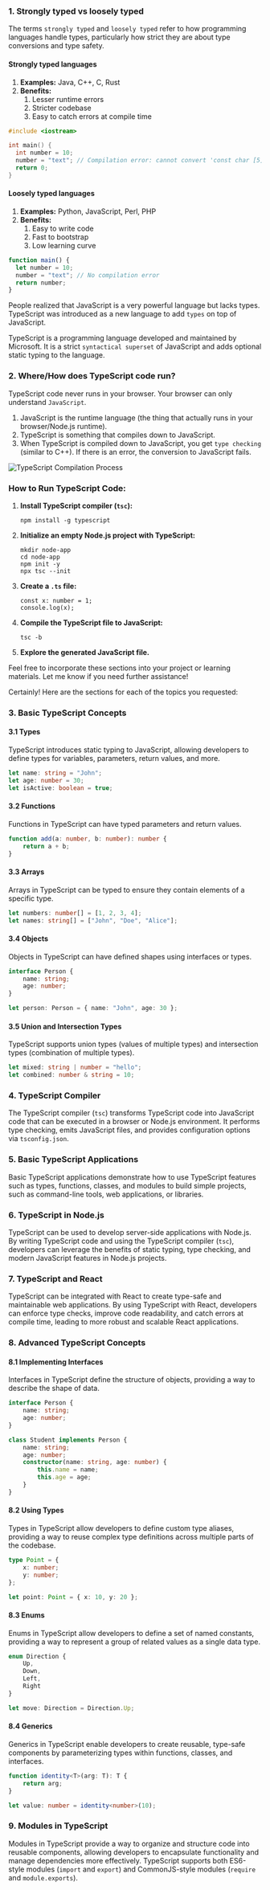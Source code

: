 

### 1. Strongly typed vs loosely typed

The terms `strongly typed` and `loosely typed` refer to how programming languages handle types, particularly how strict they are about type conversions and type safety.

#### Strongly typed languages

1. **Examples:** Java, C++, C, Rust
2. **Benefits:**
   1. Lesser runtime errors
   2. Stricter codebase
   3. Easy to catch errors at compile time

```cpp
#include <iostream>

int main() {
  int number = 10;
  number = "text"; // Compilation error: cannot convert 'const char [5]' to 'int' in assignment
  return 0;
}
```

#### Loosely typed languages

1. **Examples:** Python, JavaScript, Perl, PHP
2. **Benefits:**
   1. Easy to write code
   2. Fast to bootstrap
   3. Low learning curve

```javascript
function main() {
  let number = 10;
  number = "text"; // No compilation error
  return number;
}
```

People realized that JavaScript is a very powerful language but lacks types. TypeScript was introduced as a new language to add `types` on top of JavaScript.

TypeScript is a programming language developed and maintained by Microsoft. It is a strict `syntactical superset` of JavaScript and adds optional static typing to the language.

### 2. Where/How does TypeScript code run?

TypeScript code never runs in your browser. Your browser can only understand `JavaScript`.

1. JavaScript is the runtime language (the thing that actually runs in your browser/Node.js runtime).
2. TypeScript is something that compiles down to JavaScript.
3. When TypeScript is compiled down to JavaScript, you get `type checking` (similar to C++). If there is an error, the conversion to JavaScript fails.

![TypeScript Compilation Process](https://prod-files-secure.s3.us-west-2.amazonaws.com/8a223f6e-99c5-4508-913f-f50055414c7f/6f0b86a4-d443-48fa-8c40-ca9abb3e7d6b/https3A2F2Fprod-files-secure.s3.us-west-2.amazonaws.com2F085e8ad8-528e-47d7-8922-a23dc40164532Fd578419f-7327-4580-9ece-2430f946db422FScreenshot_2024-01-28_at_1.00.19_AM.png)

### How to Run TypeScript Code:

1. **Install TypeScript compiler (`tsc`):**
   ```
   npm install -g typescript
   ```

2. **Initialize an empty Node.js project with TypeScript:**
   ```
   mkdir node-app
   cd node-app
   npm init -y
   npx tsc --init
   ```

3. **Create a `.ts` file:**
   ```
   const x: number = 1;
   console.log(x);
   ```

4. **Compile the TypeScript file to JavaScript:**
   ```
   tsc -b
   ```

5. **Explore the generated JavaScript file.**

Feel free to incorporate these sections into your project or learning materials. Let me know if you need further assistance!

Certainly! Here are the sections for each of the topics you requested:

### 3. Basic TypeScript Concepts

#### 3.1 Types

TypeScript introduces static typing to JavaScript, allowing developers to define types for variables, parameters, return values, and more.

```typescript
let name: string = "John";
let age: number = 30;
let isActive: boolean = true;
```

#### 3.2 Functions

Functions in TypeScript can have typed parameters and return values.

```typescript
function add(a: number, b: number): number {
    return a + b;
}
```

#### 3.3 Arrays

Arrays in TypeScript can be typed to ensure they contain elements of a specific type.

```typescript
let numbers: number[] = [1, 2, 3, 4];
let names: string[] = ["John", "Doe", "Alice"];
```

#### 3.4 Objects

Objects in TypeScript can have defined shapes using interfaces or types.

```typescript
interface Person {
    name: string;
    age: number;
}

let person: Person = { name: "John", age: 30 };
```

#### 3.5 Union and Intersection Types

TypeScript supports union types (values of multiple types) and intersection types (combination of multiple types).

```typescript
let mixed: string | number = "hello";
let combined: number & string = 10;
```

### 4. TypeScript Compiler

The TypeScript compiler (`tsc`) transforms TypeScript code into JavaScript code that can be executed in a browser or Node.js environment. It performs type checking, emits JavaScript files, and provides configuration options via `tsconfig.json`.

### 5. Basic TypeScript Applications

Basic TypeScript applications demonstrate how to use TypeScript features such as types, functions, classes, and modules to build simple projects, such as command-line tools, web applications, or libraries.

### 6. TypeScript in Node.js

TypeScript can be used to develop server-side applications with Node.js. By writing TypeScript code and using the TypeScript compiler (`tsc`), developers can leverage the benefits of static typing, type checking, and modern JavaScript features in Node.js projects.

### 7. TypeScript and React

TypeScript can be integrated with React to create type-safe and maintainable web applications. By using TypeScript with React, developers can enforce type checks, improve code readability, and catch errors at compile time, leading to more robust and scalable React applications.

### 8. Advanced TypeScript Concepts

#### 8.1 Implementing Interfaces

Interfaces in TypeScript define the structure of objects, providing a way to describe the shape of data.

```typescript
interface Person {
    name: string;
    age: number;
}

class Student implements Person {
    name: string;
    age: number;
    constructor(name: string, age: number) {
        this.name = name;
        this.age = age;
    }
}
```

#### 8.2 Using Types

Types in TypeScript allow developers to define custom type aliases, providing a way to reuse complex type definitions across multiple parts of the codebase.

```typescript
type Point = {
    x: number;
    y: number;
};

let point: Point = { x: 10, y: 20 };
```

#### 8.3 Enums

Enums in TypeScript allow developers to define a set of named constants, providing a way to represent a group of related values as a single data type.

```typescript
enum Direction {
    Up,
    Down,
    Left,
    Right
}

let move: Direction = Direction.Up;
```

#### 8.4 Generics

Generics in TypeScript enable developers to create reusable, type-safe components by parameterizing types within functions, classes, and interfaces.

```typescript
function identity<T>(arg: T): T {
    return arg;
}

let value: number = identity<number>(10);
```

### 9. Modules in TypeScript

Modules in TypeScript provide a way to organize and structure code into reusable components, allowing developers to encapsulate functionality and manage dependencies more effectively. TypeScript supports both ES6-style modules (`import` and `export`) and CommonJS-style modules (`require` and `module.exports`).
